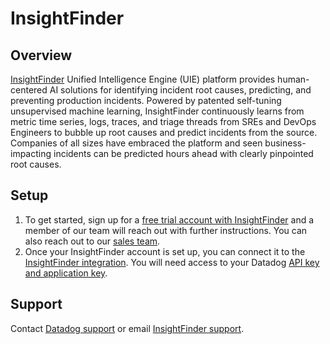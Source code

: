 # InsightFinder

## Overview
[InsightFinder][1] Unified Intelligence Engine (UIE) platform provides human-centered AI solutions for identifying incident root causes, predicting, and preventing production incidents. Powered by patented self-tuning unsupervised machine learning, InsightFinder continuously learns from metric time series, logs, traces, and triage threads from SREs and DevOps Engineers to bubble up root causes and predict incidents from the source. Companies of all sizes have embraced the platform and seen business-impacting incidents can be predicted hours ahead with clearly pinpointed root causes.

## Setup

1. To get started, sign up for a [free trial account with InsightFinder][1] and a member of our team will reach out with further instructions. You can also reach out to our [sales team][6].
2. Once your InsightFinder account is set up, you can connect it to the [InsightFinder integration][2]. You will need access to your Datadog [API key and application key][3].

## Support

Contact [Datadog support][4] or email [InsightFinder support][5].


[1]: https://insightfinder.com/
[2]: https://app.datadoghq.com/integrations/insightfinder
[3]: https://docs.datadoghq.com/account_management/api-app-keys/
[4]: https://docs.datadoghq.com/help/
[5]: mailto:support@insightfinder.com
[6]: mailto:info@insightfinder.com